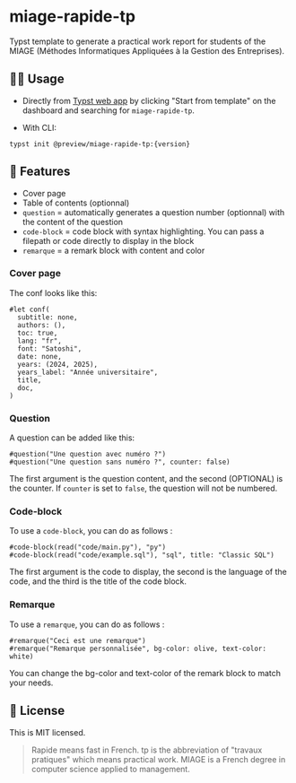 # miage-rapide-tp

Typst template to generate a practical work report for students of the MIAGE (Méthodes Informatiques Appliquées à la Gestion des Entreprises).

## 🧑‍💻 Usage

- Directly from [Typst web app](https://typst.app/) by clicking "Start from template" on the dashboard and searching for `miage-rapide-tp`.

- With CLI:

```
typst init @preview/miage-rapide-tp:{version}
```

## 🚀 Features

- Cover page
- Table of contents (optionnal)
- `question` = automatically generates a question number (optionnal) with the content of the question
- `code-block` = code block with syntax highlighting. You can pass a filepath or code directly to display in the block
- `remarque` = a remark block with content and color

### Cover page

The conf looks like this:

```typ
#let conf(
  subtitle: none,
  authors: (),
  toc: true,
  lang: "fr",
  font: "Satoshi",
  date: none,
  years: (2024, 2025),
  years_label: "Année universitaire",
  title,
  doc,
)
```

### Question

A question can be added like this:

```typ
#question("Une question avec numéro ?")
#question("Une question sans numéro ?", counter: false)
```

The first argument is the question content, and the second (OPTIONAL) is the counter. If `counter` is set to `false`, the question will not be numbered.

### Code-block

To use a `code-block`, you can do as follows :

```typ
#code-block(read("code/main.py"), "py")
#code-block(read("code/example.sql"), "sql", title: "Classic SQL")
```

The first argument is the code to display, the second is the language of the code, and the third is the title of the code block.

### Remarque

To use a `remarque`, you can do as follows :

```typ
#remarque("Ceci est une remarque")
#remarque("Remarque personnalisée", bg-color: olive, text-color: white)
```

You can change the bg-color and text-color of the remark block to match your needs.

## 📝 License

This is MIT licensed.

> Rapide means fast in French. tp is the abbreviation of "travaux pratiques" which means practical work. MIAGE is a French degree in computer science applied to management.
